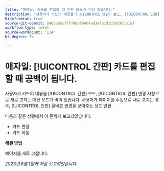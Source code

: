 ```yaml
---
title: "애자일: 카드를 편집할 때 간판 보드가 비어 있습니다."
description: "사용자가 카드의 내용을 [!UICONTROL 간판] 보드, [!UICONTROL 간판] 변경 사항으로 새로 고치는 대신 보드가 비어 있습니다. 사용자가 페이지를 수동으로 새로 고치는 경우, [!UICONTROL 간판] 올바른 변경을 보여주는 보드 반환"
hidefromtoc: true
source-git-commit: 0463aa5cf7f786af9464ad3efb1d3d3929bcb1af
workflow-type: tm+mt
source-wordcount: '114'
ht-degree: 7%

---
```



# 애자일: [!UICONTROL 간판] 카드를 편집할 때 공백이 됩니다.

사용자가 카드의 내용을 [!UICONTROL 간판] 보드, [!UICONTROL 간판] 변경 사항으로 새로 고치는 대신 보드가 비어 있습니다. 사용자가 페이지를 수동으로 새로 고치는 경우, [!UICONTROL 간판] 올바른 변경을 보여주는 보드 반환

다음과 같은 상황에서 이 문제가 보고되었습니다.

* 카드 편집
* 카드 이동

**해결 방법**

페이지를 새로 고칩니다.

_2023년 6월 1일에 처음 보고되었습니다._


